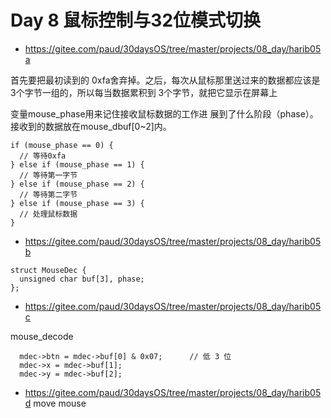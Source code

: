 # Day 8 鼠标控制与32位模式切换

- https://gitee.com/paud/30daysOS/tree/master/projects/08_day/harib05a

首先要把最初读到的 0xfa舍弃掉。之后，每次从鼠标那里送过来的数据都应该是3个字节一组的，所以每当数据累积到
3个字节，就把它显示在屏幕上

变量mouse_phase用来记住接收鼠标数据的工作进 展到了什么阶段（phase）。
接收到的数据放在mouse_dbuf[0~2]内。
```
if (mouse_phase == 0) {
  // 等待0xfa
} else if (mouse_phase == 1) {
  // 等待第一字节
} else if (mouse_phase == 2) {
  // 等待第二字节
} else if (mouse_phase == 3) {
  // 处理鼠标数据
}
```

- https://gitee.com/paud/30daysOS/tree/master/projects/08_day/harib05b
```
struct MouseDec {
  unsigned char buf[3], phase;
};
```


- https://gitee.com/paud/30daysOS/tree/master/projects/08_day/harib05c

mouse_decode
``` 
  mdec->btn = mdec->buf[0] & 0x07;      // 低 3 位
  mdec->x = mdec->buf[1];
  mdec->y = mdec->buf[2];
```

- https://gitee.com/paud/30daysOS/tree/master/projects/08_day/harib05d
move mouse

```

```

